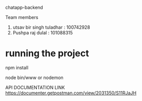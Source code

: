 chatapp-backend

Team members
1) utsav bir singh tuladhar : 100742928
2) Pushpa raj dulal : 101088315

# running the project

npm install

node bin/www   or nodemon


API DOCUMENTATION LINK https://documenter.getpostman.com/view/2031350/S11RJaJH

